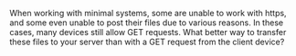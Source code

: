 When working with minimal systems, some are unable to work with https, and some even unable to post their files due to various reasons.  In these cases, many devices still allow GET requests.  What better way to transfer these files to your server than with a GET request from the client device?
